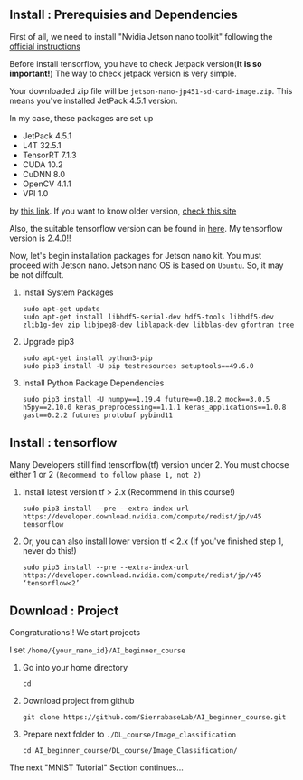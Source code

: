 ## Install : Prerequisies and Dependencies
First of all, we need to install "Nvidia Jetson nano toolkit" following the [official instructions](https://developer.nvidia.com/embedded/learn/get-started-jetson-nano-devkit#write)

Before install tensorflow, you have to check Jetpack version(**It is so important!**) The way to check jetpack version is very simple. 

Your downloaded zip file will be ```jetson-nano-jp451-sd-card-image.zip```. This means you've installed JetPack 4.5.1 version.

In my case, these packages are set up

- JetPack 4.5.1
- L4T 32.5.1
- TensorRT 7.1.3
- CUDA 10.2
- CuDNN 8.0
- OpenCV 4.1.1
- VPI 1.0

by [this link](https://developer.nvidia.com/embedded/jetpack). If you want to know older version, [check this site](https://developer.nvidia.com/embedded/jetpack-archive)

Also, the suitable tensorflow version can be found in [here](https://docs.nvidia.com/deeplearning/frameworks/install-tf-jetson-platform-release-notes/tf-jetson-rel.html#tf-jetson-rel). My tensorflow version is 2.4.0!! 

Now, let's begin installation packages for Jetson nano kit. You must proceed with Jetson nano. Jetson nano OS is based on ```Ubuntu```. So, it may be not diffcult.

1. Install System Packages
    ```shell
    sudo apt-get update
    sudo apt-get install libhdf5-serial-dev hdf5-tools libhdf5-dev zlib1g-dev zip libjpeg8-dev liblapack-dev libblas-dev gfortran tree
   ```

2. Upgrade pip3
    ```shell
    sudo apt-get install python3-pip
    sudo pip3 install -U pip testresources setuptools==49.6.0
    ```

3. Install Python Package Dependencies
    ```shell
    sudo pip3 install -U numpy==1.19.4 future==0.18.2 mock==3.0.5 h5py==2.10.0 keras_preprocessing==1.1.1 keras_applications==1.0.8 gast==0.2.2 futures protobuf pybind11
    ```

## Install : tensorflow

Many Developers still find tensorflow(tf) version under 2. You must choose either 1 or 2 ```(Recommend to follow phase 1, not 2)```

1. Install latest version tf > 2.x (Recommend in this course!)
    ```shell
    sudo pip3 install --pre --extra-index-url https://developer.download.nvidia.com/compute/redist/jp/v45 tensorflow
    ```

2. Or, you can also install lower version tf < 2.x (If you've finished step 1, never do this!)
    ```shell
    sudo pip3 install --pre --extra-index-url https://developer.download.nvidia.com/compute/redist/jp/v45 ‘tensorflow<2’
    ```

## Download : Project

Congraturations!! We start projects

I set ```/home/{your_nano_id}/AI_beginner_course```

1. Go into your home directory
	```shell
	cd
	```
2. Download project from github
	```shell
	git clone https://github.com/SierrabaseLab/AI_beginner_course.git
	```

3. Prepare next folder to ```./DL_course/Image_classification```
	```shell
	cd AI_beginner_course/DL_course/Image_Classification/
	```

The next "MNIST Tutorial" Section continues...

